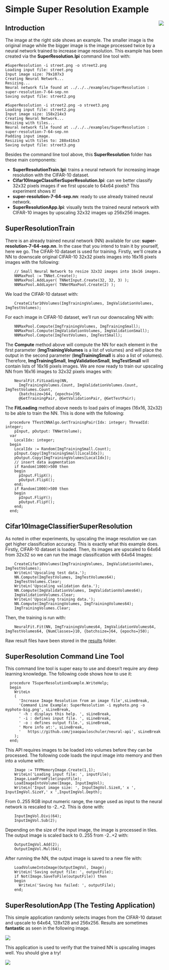 # Simple Super Resolution Example
<img align="right" src="results/street_result.png"></img>
## Introduction
The image at the right side shows an example. The smaller image is the original image while the bigger image is the image processed twice by a neural network trained to increase image resolution.
This example has been created via the **SuperResolution.lpi** command line tool with:

```
#SuperResolution -i street.png -o street2.png
Loading input file: street.png
Input image size: 79x107x3
Creating Neural Network...
Resizing...
Neural network file found at ../../../examples/SuperResolution : super-resolution-7-64-sep.nn
Saving output file: street2.png

#SuperResolution -i street2.png -o street3.png
Loading input file: street2.png
Input image size: 158x214x3
Creating Neural Network...
Resizing with tiles...
Neural network file found at ../../../examples/SuperResolution : super-resolution-7-64-sep.nn
Padding input image.
Resizing with tiles to: 288x416x3
Saving output file: street3.png
```
Besides the command line tool above, this **SuperResolution** folder has these main components:
* **SuperResolutionTrain.lpi**: trains a neural network for increasing image resolution with the CIFAR-10 dataset.
* **Cifar10ImageClassifierSuperResolution.lpi**: can we better classify 32x32 pixels images if we first upscale to 64x64 pixels? This experiment shows it!
* **super-resolution-7-64-sep.nn**: ready to use already trained neural network.
* **SuperResolutionApp.lpi**: visually tests the trained neural network with CIFAR-10 images by upscaling 32x32 images up 256x256 images.

## SuperResolutionTrain
There is an already trained neural network (NN) available for use: **super-resolution-7-64-sep.nn**. In the case that you intend to train it by yourself, here we go.
The CIFAR-10 dataset is used for training. Firstly, we'll create a NN to downscale original CIFAR-10 32x32 pixels images into 16x16 pixels images with the following:
```
    // Small Neural Network to resize 32x32 images into 16x16 images.
    NNMaxPool := TNNet.Create();
    NNMaxPool.AddLayer( TNNetInput.Create(32, 32, 3) );
    NNMaxPool.AddLayer( TNNetMaxPool.Create(2) );
```
We load the CIFAR-10 dataset with:
```
    CreateCifar10Volumes(ImgTrainingVolumes, ImgValidationVolumes, ImgTestVolumes);
```
For each image in CIFAR-10 dataset, we’ll run our downscaling NN with:
```
    NNMaxPool.Compute(ImgTrainingVolumes, ImgTrainingSmall);
    NNMaxPool.Compute(ImgValidationVolumes, ImgValidationSmall);
    NNMaxPool.Compute(ImgTestVolumes, ImgTestSmall); 
```
The **Compute** method above will compute the NN for each element in the first parameter (**ImgTrainingVolumes** is a list of volumes) and will place the output in the second parameter (**ImgTrainingSmall** is also a list of volumes). Therefore, **ImgTrainingSmall**, **ImgValidationSmall**, **ImgTestSmall** will contain lists of 16x16 pixels images.
We are now ready to train our upscaling NN from 16x16 images to 32x32 pixels images with:
```
    NeuralFit.FitLoading(NN,
      ImgTrainingVolumes.Count, ImgValidationVolumes.Count, ImgTestVolumes.Count,
      {batchsize=}64, {epochs=}50,
      @GetTrainingPair, @GetValidationPair, @GetTestPair); 
```
The **FitLoading** method above needs to load pairs of images (16x16, 32x32) to be able to train the NN. This is done with the following:
```
  procedure TTestCNNAlgo.GetTrainingPair(Idx: integer; ThreadId: integer;
    pInput, pOutput: TNNetVolume);
  var
    LocalIdx: integer;
  begin
    LocalIdx := Random(ImgTrainingSmall.Count);
    pInput.Copy(ImgTrainingSmall[LocalIdx]);
    pOutput.Copy(ImgTrainingVolumes[LocalIdx]);
    // insert data augmentation
    if Random(1000)>500 then
    begin
      pInput.FlipX();
      pOutput.FlipX();
    end;
    if Random(1000)>500 then
    begin
      pInput.FlipY();
      pOutput.FlipY();
    end;
  end;
```
## Cifar10ImageClassifierSuperResolution
As noted in other experiments, by upscaling the image resolution we can get higher classification accuracy. This is exactly what this example does. Firstly, CIFAR-10 dataset is loaded. Then, its images are upscaled to 64x64 from 32x32 so we can run the image classification with 64x64 Images:
```
    CreateCifar10Volumes(ImgTrainingVolumes, ImgValidationVolumes, ImgTestVolumes);
    WriteLn('Upscaling test data.');
    NN.Compute(ImgTestVolumes, ImgTestVolumes64);
    ImgTestVolumes.Clear;
    WriteLn('Upscaling validation data.');
    NN.Compute(ImgValidationVolumes, ImgValidationVolumes64);
    ImgValidationVolumes.Clear;
    WriteLn('Upscaling training data.');
    NN.Compute(ImgTrainingVolumes, ImgTrainingVolumes64);
    ImgTrainingVolumes.Clear;
```
Then, the training is run with:
```
    NeuralFit.Fit(NN, ImgTrainingVolumes64, ImgValidationVolumes64, ImgTestVolumes64, {NumClasses=}10, {batchsize=}64, {epochs=}50);
```
Raw result files have been stored in the [results](https://github.com/joaopauloschuler/neural-api/tree/master/examples/SuperResolution/results) folder.
## SuperResolution Command Line Tool
This command line tool is super easy to use and doesn’t require any deep learning knowledge. The following code shows how to use it:
```
  procedure TSuperResolutionExample.WriteHelp;
  begin
    WriteLn
    (
      'Increase Image Resolution from an image file',sLineBreak,
      'Command Line Example: SuperResolution -i myphoto.png -o myphoto-big.png', sLineBreak,
      ' -h : displays this help. ', sLineBreak,
      ' -i : defines input file. ', sLineBreak,
      ' -o : defines output file.', sLineBreak,
      ' More info at:', sLineBreak,
      '   https://github.com/joaopauloschuler/neural-api', sLineBreak
    );
  end;
```
This API requires images to be loaded into volumes before they can be processed. The following code loads the input image into memory and then into a volume with:
```
    Image := TFPMemoryImage.Create(1,1);
    WriteLn('Loading input file: ', inputFile);
    Image.LoadFromFile(inputFile);
    LoadImageIntoVolume(Image, InputImgVol);
    WriteLn('Input image size: ', InputImgVol.SizeX,' x ', InputImgVol.SizeY,' x ',InputImgVol.Depth);
```
From 0..255 RGB input numeric range, the range used as input to the neural network is rescaled to -2..+2. This is done with:
```
    InputImgVol.Divi(64);
    InputImgVol.Sub(2);
```
Depending on the size of the input image, the image is processed in tiles. The output image is scaled back to 0..255 from -2..+2 with:
```
    OutputImgVol.Add(2);
    OutputImgVol.Mul(64);
```
After running the NN, the output image is saved to a new file with:
```
    LoadVolumeIntoImage(OutputImgVol, Image);
    WriteLn('Saving output file: ', outputFile);
    if Not(Image.SaveToFile(outputFile)) then
    begin
      WriteLn('Saving has failed: ', outputFile);
    end;
```
## SuperResolutionApp (The Testing Application)
This simple application randomly selects images from the CIFAR-10 dataset and upscale to 64x64, 128x128 and 256x256. Results are sometimes **fantastic** as seen in the following image.
<p>
  <img src="results/bird.png"> </img>
</p>
This application is used to verify that the trained NN is upscaling images well. You should give a try!

<p>
  <img src="results/stealth.png"> </img>
</p>
